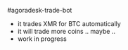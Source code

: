 #agoradesk-trade-bot

 - it trades XMR for BTC automatically
 - it will trade more coins .. maybe .. 
 - work in progress